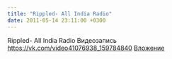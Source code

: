 ```yaml
---
title: "Rippled- All India Radio"
date: 2011-05-14 23:11:00 +0300
---
```


Rippled- All India Radio
Видеозапись
<a class="vk-attach" href="https://vk.com/video41076938_159784840">https://vk.com/video41076938_159784840</a>
<a class="vk-attach" href="https://vk.com/video41076938_159784840">Вложение</a>

